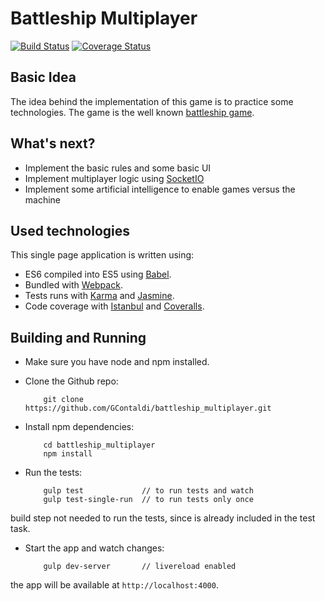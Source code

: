# Battleship Multiplayer
[![Build Status](https://travis-ci.org/GContaldi/battleship_multiplayer.svg)](https://travis-ci.org/GContaldi/battleship_multiplayer)
[![Coverage Status](https://coveralls.io/repos/GContaldi/battleship_multiplayer/badge.svg?branch=master&service=github)](https://coveralls.io/github/GContaldi/battleship_multiplayer?branch=master)

## Basic Idea

The idea behind the implementation of this game is to practice some technologies. The game is the well known [battleship game](https://en.wikipedia.org/wiki/Battleship_(game)).

## What's next?

- Implement the basic rules and some basic UI
- Implement multiplayer logic using [SocketIO](http://socket.io/)
- Implement some artificial intelligence to enable games versus the machine

## Used technologies

This single page application is written using:

- ES6 compiled into ES5 using [Babel](http://babeljs.io/).
- Bundled with [Webpack](http://webpack.github.io/).
- Tests runs with [Karma](http://karma-runner.github.io/) and [Jasmine](http://jasmine.github.io/).
- Code coverage with [Istanbul](http://github.com/gotwarlost/istanbul) and [Coveralls](http://coveralls.io/).

## Building and Running

- Make sure you have node and npm installed.

- Clone the Github repo:

    ```
        git clone https://github.com/GContaldi/battleship_multiplayer.git
    ```

- Install npm dependencies:

    ```
        cd battleship_multiplayer
        npm install
    ```

- Run the tests:

    ```
        gulp test             // to run tests and watch
        gulp test-single-run  // to run tests only once
    ```

build step not needed to run the tests, since is already included in the test task.

- Start the app and watch changes:

    ```
        gulp dev-server       // livereload enabled
    ```

the app will be available at `http://localhost:4000`.
